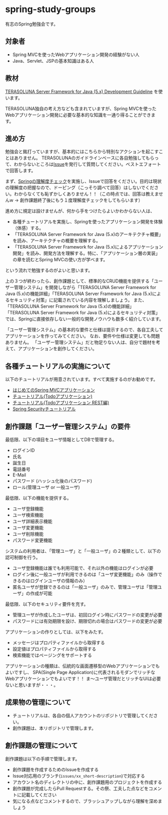 # spring-study-groups
有志のSpring勉強会です。

## 対象者

* Spring MVCを使ったWebアプリケーション開発の経験がない人
* Java、Servlet、JSPの基本知識はある人

## 教材

[TERASOLUNA Server Framework for Java (5.x) Development Guideline](http://terasolunaorg.github.io/guideline/) を使います。

TERASOLUNA独自の考え方なども含まれていますが、Spring MVCを使ったWebアプリケーション開発に必要な基本的な知識を一通り得ることができます。

## 進め方

勉強会と銘打っていますが、基本的にはこちらから特別なアクションを起こすことはありません。
TERASOLUNAのガイドラインベースに各自勉強してもらって、わからないところは[Issue](https://github.com/kazuki43zoo/spring-study-groups/issues/new)を発行して質問してください。ベストエフォートで回答します。

まず、[Springの理解度チェック](http://terasolunaorg.github.io/guideline/5.0.1.RELEASE/ja/Appendix/SpringComprehensionCheck.html)を実施し、Issueで回答をください。目的は現状の理解度の把握なので、ドーピング（こっそり調べて回答）はしないでください。わからなくても恥ずかしくありません！！（この時点では、回答は教えませんw -> 創作課題終了後にもう１度理解度チェックをしてもらいます）

進め方に規定は設けませんが、何から手をつけたらよいかわからない人は、

* 各種チュートリアルを実施し、Springを使ったアプリケーション開発を体験（体感）する。
* 「TERASOLUNA Server Framework for Java (5.x)のアーキテクチャ概要」を読み、アーキテクチャの概要を理解する。
* 「TERASOLUNA Server Framework for Java (5.x)によるアプリケーション開発」を読み、開発方法を理解する。特に、「アプリケーション層の実装」の章を読むとSpring MVCの使い方が学べます。

という流れで勉強するのがよいと思います。

上の３つが終わったら、創作課題として、標準的なCRUD機能を提供する「ユーザー管理システム」を開発しながら「TERASOLUNA Server Framework for Java (5.x)の機能詳細」「TERASOLUNA Server Framework for Java (5.x)によるセキュリティ対策」に記載されている内容を理解しましょう。
また、「TERASOLUNA Server Framework for Java (5.x)の機能詳細」「TERASOLUNA Server Framework for Java (5.x)によるセキュリティ対策」では、Springに直接依存しない一般的な開発ノウハウも数多く紹介しています。

「ユーザー管理システム」の基本的な要件と仕様は提示するので、各自工夫してアプリケーションを作ってみてください。
なお、要件や仕様は変更しても問題ありません。
「ユーザー管理システム」だと物足りない人は、自分で題材を考えて、アプリケーションを創作してください。

## 各種チュートリアルの実施について

以下のチュートリアルが用意されています。すべて実施するのがお勧めです。

* [はじめてのSpring MVCアプリケーション](http://terasolunaorg.github.io/guideline/5.0.1.RELEASE/ja/Overview/FirstApplication.html)
* [チュートリアル(Todoアプリケーション)](http://terasolunaorg.github.io/guideline/5.0.1.RELEASE/ja/TutorialTodo/index.html)
* [チュートリアル(Todoアプリケーション REST編)](http://terasolunaorg.github.io/guideline/5.0.1.RELEASE/ja/TutorialREST/index.html)
* [Spring Securityチュートリアル](http://terasolunaorg.github.io/guideline/5.0.1.RELEASE/ja/Security/Tutorial.html)

## 創作課題「ユーザー管理システム」の要件

最低限、以下の項目をユーザ情報としてDBで管理する。

* ログインID
* 氏名
* 誕生日
* 電話番号
* E-Mail
* パスワード (ハッシュ化後のパスワード)
* ロール(管理ユーザ or 一般ユーザ)

最低限、以下の機能を提供する。

* ユーザ登録機能
* ユーザ検索機能
* ユーザ詳細表示機能
* ユーザ変更機能
* ユーザ削除機能
* パスワード変更機能

システムの利用者は、「管理ユーザ」と「一般ユーザ」の２種類として、以下の認可制御を行う。

* ユーザ登録機能は誰でも利用可能で、それ以外の機能はログインが必要
* ログイン後に一般ユーザが利用できるのは「ユーザ変更機能」のみ（操作できるのはログインユーザの情報のみ）
* 匿名ユーザが登録できるのは「一般ユーザ」のみで、管理ユーザは「管理ユーザ」の作成が可能

最低限、以下のセキュリティ要件を充す。

* 管理ユーザが作成したユーザは、初回ログイン時にパスワードの変更が必要
* パスワードには有効期限を設け、期限切れの場合はパスワードの変更が必要

アプリケーションの作りとしては、以下をみたす。

* メッセージはプロパティファイルから取得する
* 設定値はプロパティファイルから取得する
* 検索機能ではページングをサポートする

アプリケーションの種類は、伝統的な画面遷移型のWebアプリケーションでもよいですし、
SPA(Single Page Application)に代表されるモダンでリッチなWebアプリケーションでもよいです！！
ま〜ユーザ管理だとリッチなUIは必要ないと思いますが・・・。

## 成果物の管理について

* チュートリアルは、各自の個人アカウントのリポジトリで管理してください。
* 創作課題は、本リポジトリで管理します。

## 創作課題の管理について

創作課題は以下の手順で管理します。

* 創作課題を作成するためのIssueを作成する
* Issue対応用のブランチ(`issues/xx_short-description`)で対応する
* アカウント名のディレクトリの中に、創作課題用のプロジェクトを作成する
* 創作課題が完成したらPull Requestする。その祭、工夫した点などをコメントに記載してください
* 気になる点などコメントするので、ブラッシュアップしながら理解を深めましょう
